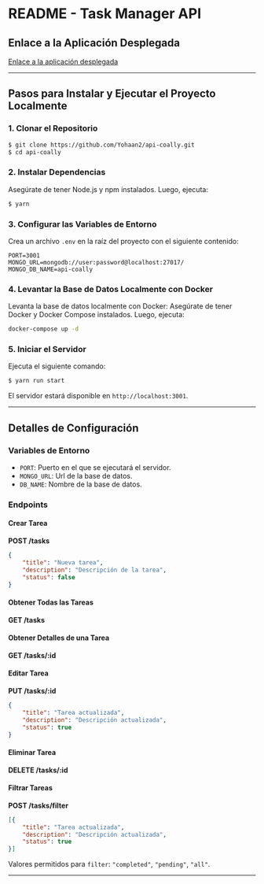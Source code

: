 # README - Task Manager API

## Enlace a la Aplicación Desplegada

[Enlace a la aplicación desplegada](https://api-coally.onrender.com)

---

## Pasos para Instalar y Ejecutar el Proyecto Localmente

### 1. Clonar el Repositorio

```bash
$ git clone https://github.com/Yohaan2/api-coally.git
$ cd api-coally
```

### 2. Instalar Dependencias

Asegúrate de tener Node.js y npm instalados. Luego, ejecuta:

```bash
$ yarn
```

### 3. Configurar las Variables de Entorno

Crea un archivo `.env` en la raíz del proyecto con el siguiente contenido:

```env
PORT=3001
MONGO_URL=mongodb://user:password@localhost:27017/
MONGO_DB_NAME=api-coally
```

### 4. Levantar la Base de Datos Localmente con Docker

Levanta la base de datos localmente con Docker:
Asegúrate de tener Docker y Docker Compose instalados. Luego, ejecuta:

```bash
docker-compose up -d
```

### 5. Iniciar el Servidor

Ejecuta el siguiente comando:

```bash
$ yarn run start
```

El servidor estará disponible en `http://localhost:3001`.

---

## Detalles de Configuración

### Variables de Entorno

- `PORT`: Puerto en el que se ejecutará el servidor.
- `MONGO_URL`: Url de la base de datos.
- `DB_NAME`: Nombre de la base de datos.

### Endpoints

#### Crear Tarea

**POST /tasks**

```json
{
	"title": "Nueva tarea",
	"description": "Descripción de la tarea",
	"status": false
}
```

#### Obtener Todas las Tareas

**GET /tasks**

#### Obtener Detalles de una Tarea

**GET /tasks/:id**

#### Editar Tarea

**PUT /tasks/:id**

```json
{
	"title": "Tarea actualizada",
	"description": "Descripción actualizada",
	"status": true
}
```

#### Eliminar Tarea

**DELETE /tasks/:id**

#### Filtrar Tareas

**POST /tasks/filter**

```json
[{
	"title": "Tarea actualizada",
	"description": "Descripción actualizada",
	"status": true
}]
```

Valores permitidos para `filter`: `"completed"`, `"pending"`, `"all"`.

---
